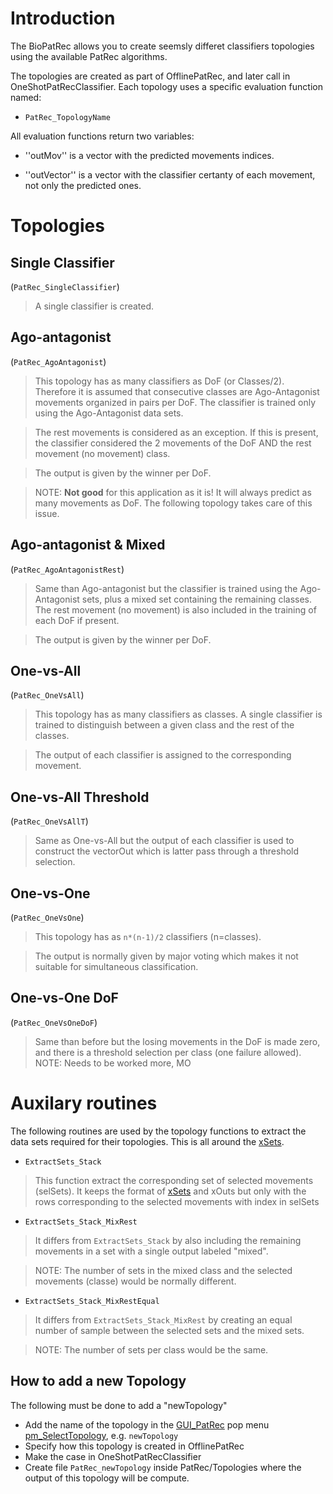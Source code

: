 # Introduction #

The BioPatRec allows you to create seemsly differet classifiers topologies using the available PatRec algorithms.

The topologies are created as part of OfflinePatRec, and later call in OneShotPatRecClassifier. Each topology uses a specific evaluation function named:

  * `PatRec_TopologyName`

All evaluation functions return two variables:

  * ''outMov'' is a vector with the predicted movements indices.

  * ''outVector'' is a vector with the classifier certanty of each movement, not only the predicted ones.

# Topologies #

## Single Classifier ##
(`PatRec_SingleClassifier`)

> A single classifier is created.

## Ago-antagonist ##
(`PatRec_AgoAntagonist`)

> This topology has as many classifiers as DoF (or Classes/2). Therefore it is assumed that consecutive classes are Ago-Antagonist movements organized in pairs per DoF. The classifier is trained only using the Ago-Antagonist data sets.

> The rest movements is considered as an exception. If this is present, the classifier considered the 2 movements of the DoF AND the rest movement (no movement) class.

> The output is given by the winner per DoF.

> NOTE: **Not good** for this application as it is! It will always predict as many movements as DoF. The following topology takes care of this issue.

## Ago-antagonist & Mixed ##
(`PatRec_AgoAntagonistRest`)

> Same than Ago-antagonist but the classifier is trained using the Ago-Antagonist sets, plus a mixed set containing the remaining classes. The rest movement (no movement) is also included in the training of each DoF if present.

> The output is given by the winner per DoF.


## One-vs-All ##
(`PatRec_OneVsAll`)

> This topology has as many classifiers as classes. A single classifier is trained to distinguish between a given class and the rest of the classes.

> The output of each classifier is assigned to the corresponding movement.

## One-vs-All Threshold ##
(`PatRec_OneVsAllT`)

> Same as One-vs-All but the output of each classifier is used to construct the vectorOut which is latter pass through a threshold selection.

## One-vs-One ##
(`PatRec_OneVsOne`)

> This topology has as `n*(n-1)/2` classifiers (n=classes).

> The output is normally given by major voting which makes it not suitable for simultaneous classification.

## One-vs-One DoF ##
(`PatRec_OneVsOneDoF`)

> Same than before but the losing movements in the DoF is made zero, and there is a threshold selection per class (one failure allowed).
> NOTE: Needs to be worked more, MO

# Auxilary routines #

The following routines are used by the topology functions to extract the data sets required for their topologies. This is all around the [xSets](xSets.md).

  * `ExtractSets_Stack`

> This function extract the corresponding set of selected movements (selSets). It keeps the format of [xSets](xSets.md) and xOuts but only with the rows corresponding to the selected movements with index in selSets

  * `ExtractSets_Stack_MixRest`

> It differs from `ExtractSets_Stack` by also including the remaining movements in a set with a single output labeled "mixed".

> NOTE: The number of sets in the mixed class and the selected movements (classe) would be normally different.


  * `ExtractSets_Stack_MixRestEqual`

> It differs from `ExtractSets_Stack_MixRest` by creating an equal number of sample between the selected sets and the mixed sets.

> NOTE: The number of sets per class would be the same.

## How to add a new Topology ##

The following must be done to add a "newTopology"

  * Add the name of the topology in the [GUI\_PatRec](GUI_PatRec.md) pop menu [pm\_SelectTopology](pm_SelectTopology.md), e.g. `newTopology`
  * Specify how this topology is created in OfflinePatRec
  * Make the case in OneShotPatRecClassifier
  * Create file `PatRec_newTopology` inside PatRec/Topologies where the output of this topology will be compute.